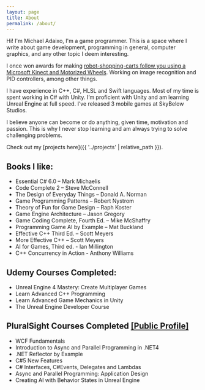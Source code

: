 ```yaml
---
layout: page
title: About
permalink: /about/
---
```


Hi! I'm Michael Adaixo, I'm a game programmer.
This is a space where I write about game development, programming in general, computer graphics, and any other topic I deem interesting.

I once won awards for making [robot-shopping-carts follow you using a Microsoft Kinect and Motorized Wheels](https://www.youtube.com/watch?v=dhHXldpknC4). Working on image recognition and PID controllers, among other things.

I have experience in C++, C#, HLSL and Swift languages. Most of my time is spent working in C# with Unity. I’m proficient with Unity and am learning Unreal Engine at full speed. I’ve released 3 mobile games at SkyBelow Studios.

I believe anyone can become or do anything, given time, motivation and passion. This is why I never stop learning and am always trying to solve challenging problems.

Check out my [projects here]({{ '../projects' | relative_path }}).

## Books I like: 
- Essential C# 6.0 – Mark Michaelis
- Code Complete 2 – Steve McConnell
- The Design of Everyday Things – Donald A. Norman
- Game Programming Patterns – Robert Nystrom
- Theory of Fun for Game Design – Raph Koster
- Game Engine Architecture – Jason Gregory
- Game Coding Complete, Fourth Ed. – Mike McShaffry
- Programming Game AI by Example – Mat Buckland
- Effective C++ Third Ed. – Scott Meyers
- More Effective C++ – Scott Meyers
- AI for Games, Third ed. - Ian Millington
- C++ Concurrency in Action - Anthony Williams

## Udemy Courses Completed:
- Unreal Engine 4 Mastery: Create Multiplayer Games
- Learn Advanced C++ Programming
- Learn Advanced Game Mechanics in Unity
- The Unreal Engine Developer Course

## PluralSight Courses Completed [[Public Profile]](https://app.pluralsight.com/profile/mikea15)
- WCF Fundamentals
- Introduction to Async and Parallel Programming in .NET4
- .NET Reflector by Example
- C#5 New Features
- C# Interfaces, C#Events, Delegates and Lambdas
- Async and Parallel Programming: Application Design
- Creating AI with Behavior States in Unreal Engine
